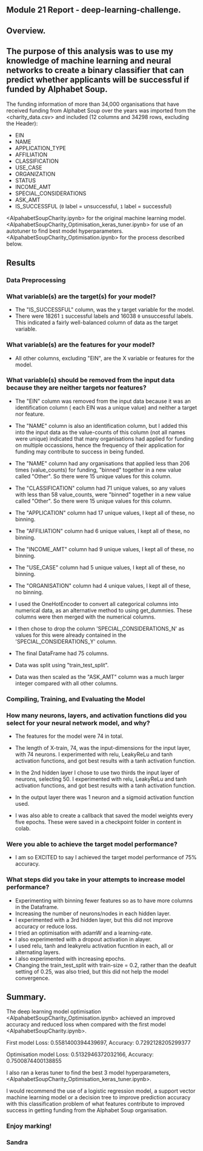 ## Module 21 Report - deep-learning-challenge.

## Overview.

## The purpose of this analysis was to use my knowledge of machine learning and neural networks to create a binary classifier that can predict whether applicants will be successful if funded by Alphabet Soup.

The funding information of more than 34,000 organisations that have received funding from Alphabet Soup over the years was  imported from the <charity_data.csv>  and included (12 columns and 34298 rows, excluding the Header):
 - EIN
 - NAME
 - APPLICATION_TYPE
 - AFFILIATION
 - CLASSIFICATION
 - USE_CASE
 - ORGANIZATION
 - STATUS
 - INCOME_AMT
 - SPECIAL_CONSIDERATIONS
 - ASK_AMT
 - IS_SUCCESSFUL (`0` label = unsuccessful, `1` label = successful)

<AlpahabetSoupCharity.ipynb> for the original machine learning model.
<AlpahabetSoupCharity_Optimisation_keras_tuner.ipynb> for use of an autotuner to find best model hyperparameters.
<AlpahabetSoupCharity_Optimisation.ipynb> for the process described below.

## Results

### Data Preprocessing
### What variable(s) are the target(s) for your model?
 - The "IS_SUCCESSFUL" column, was the y target variable for the model. 
 - There were 18261 `1` successful labels and 16038 `0` unsuccessful labels. This indicated a fairly well-balanced column of data as the target variable.
### What variable(s) are the features for your model?
 - All other columns, excluding "EIN", are the X variable or features for the model.
### What variable(s) should be removed from the input data because they are neither targets nor features?
 - The "EIN" column was removed from the input data because it was an identification column ( each EIN was a unique value) and neither a target nor feature. 
 - The "NAME" column is also an identification column, but I added this into the input data as the value-counts of this column (not all names were unique) indicated that many organisations had applied for funding on multiple occassions, hence the frequency of their application for funding may contribute to success in being funded.

 - The "NAME" column had any organisations that applied less than 206 times (value_counts) for funding, "binned" together in a new value called "Other". So there were 15 unique values for this column.
 - The "CLASSIFICATION" column had 71 unique values, so any values with less than 58 value_counts, were  "binned" together in a new value called "Other". So there were 15 unique values for this column.
  - The "APPLICATION" column had 17 unique values, I kept all of these, no binning.
  - The "AFFILIATION" column had 6 unique values, I kept all of these, no binning.
  - The "INCOME_AMT" column had 9 unique values, I kept all of these, no binning.
  - The "USE_CASE" column had 5 unique values, I kept all of these, no binning.
   - The "ORGANISATION" column had 4 unique values, I kept all of these, no binning.

  - I used the OneHotEncoder to convert all categorical columns into numerical data, as an alternative method to using get_dummies. These columns were then merged with the numerical columns.
  - I then chose to drop the column 'SPECIAL_CONSIDERATIONS_N' as values for this were already contained in the 'SPECIAL_CONSIDERATIONS_Y' column.
  - The final DataFrame had 75 columns.
  - Data was split using "train_test_split".
  - Data was then scaled as the "ASK_AMT" column was a much larger integer compared with all other columns.
### Compiling, Training, and Evaluating the Model

### How many neurons, layers, and activation functions did you select for your neural network model, and why?
 - The features for the model were 74 in total.
 - The length of X-train, 74, was the input-dimensions for the input layer, with 74 neurons. I experimented with relu, LeakyReLu and tanh activation functions, and got best results with a tanh activation function.
 - In the 2nd hidden layer I chose to use two thirds the input layer of neurons, selecting 50. I experimented with relu, LeakyReLu and tanh activation functions, and got best results with a tanh activation function. 
 - In the output layer there was 1 neuron and a sigmoid activation function used.

 - I was also able to create a callback that saved the model weights every five epochs. These were saved in a checkpoint folder in content in colab.

### Were you able to achieve the target model performance?
 - I am so EXCITED to say I achieved the target model performance of 75% accuracy.
 

### What steps did you take in your attempts to increase model performance?
 - Experimenting with binning fewer features so as to have more columns in the Dataframe.
 - Increasing the number of neurons/nodes in each hidden layer. 
 - I experimented with a 3rd hidden layer, but this did not improve accuracy or reduce loss.
 - I tried an optimisation with adamW and a learning-rate.
 - I also experimented with a dropout activation in alayer.
 - I used relu, tanh and leakyrelu activation fucntion in each, all or alternating layers.
 - I also experimented with increasing epochs.
 - Changing the train_test_split with train-size = 0.2, rather than the deafult setting of 0.25, was also tried, but this did not help the model convergence.

## Summary.

The deep learning model optimisation <AlpahabetSoupCharity_Optimisation.ipynb> achieved an improved accuracy and reduced loss when compared with the first model <AlpahabetSoupCharity.ipynb>.

First model
Loss: 0.5581400394439697, Accuracy: 0.7292128205299377

Optimisation model
Loss: 0.5132946372032166, Accuracy: 0.7500874400138855

I also ran a keras tuner to find the best 3 model hyperparameters, <AlpahabetSoupCharity_Optimisation_keras_tuner.ipynb>.

I would recommend the use of a logistic regression model, a support vector machine learning model or a decision tree to improve prediction accuracy with this classification problem of what features contribute to improved success in getting funding from the Alphabet Soup organisation.

### Enjoy marking!
### Sandra